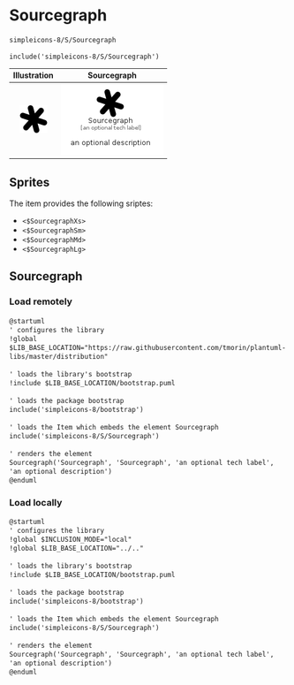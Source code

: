 # Sourcegraph


```text
simpleicons-8/S/Sourcegraph
```

```text
include('simpleicons-8/S/Sourcegraph')
```



| Illustration | Sourcegraph |
| :---: | :---: |
| ![illustration for Illustration](../../simpleicons-8/S/Sourcegraph.png) | ![illustration for Sourcegraph](../../simpleicons-8/S/Sourcegraph.Local.png) |



## Sprites
The item provides the following sriptes:

- `<$SourcegraphXs>`
- `<$SourcegraphSm>`
- `<$SourcegraphMd>`
- `<$SourcegraphLg>`





## Sourcegraph

### Load remotely
```plantuml
@startuml
' configures the library
!global $LIB_BASE_LOCATION="https://raw.githubusercontent.com/tmorin/plantuml-libs/master/distribution"

' loads the library's bootstrap
!include $LIB_BASE_LOCATION/bootstrap.puml

' loads the package bootstrap
include('simpleicons-8/bootstrap')

' loads the Item which embeds the element Sourcegraph
include('simpleicons-8/S/Sourcegraph')

' renders the element
Sourcegraph('Sourcegraph', 'Sourcegraph', 'an optional tech label', 'an optional description')
@enduml
```

### Load locally
```plantuml
@startuml
' configures the library
!global $INCLUSION_MODE="local"
!global $LIB_BASE_LOCATION="../.."

' loads the library's bootstrap
!include $LIB_BASE_LOCATION/bootstrap.puml

' loads the package bootstrap
include('simpleicons-8/bootstrap')

' loads the Item which embeds the element Sourcegraph
include('simpleicons-8/S/Sourcegraph')

' renders the element
Sourcegraph('Sourcegraph', 'Sourcegraph', 'an optional tech label', 'an optional description')
@enduml
```

